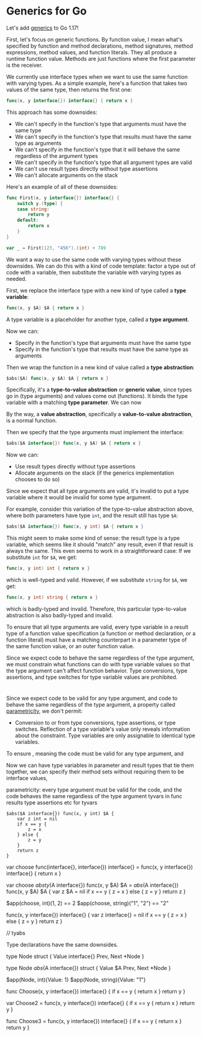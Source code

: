 # Generics for Go

Let's add [generics](https://en.wikipedia.org/wiki/Generic_programming) to Go 1.17!

First, let's focus on generic functions. By function value, I mean what's specified by function and method declarations, method signatures, method expressions, method values, and function literals. They all produce a runtime function value. Methods are just functions where the first parameter is the receiver.

We currently use interface types when we want to use the same function with varying types. As a simple example, here's a function that takes two values of the same type, then returns the first one:

```go
func(x, y interface{}) interface{} { return x }
```

This approach has some downsides:

- We can't specify in the function's type that arguments must have the same type
- We can't specify in the function's type that results must have the same type as arguments
- We can't specify in the function's type that it will behave the same regardless of the argument types
- We can't specify in the function's type that all argument types are valid
- We can't use result types directly without type assertions
- We can't allocate arguments on the stack

Here's an example of all of these downsides:

```go
func First(x, y interface{}) interface{} {
    switch y.(type) {
    case string:
        return y
    default:
        return x
    }
}

var _ = First(123, "456").(int) + 789
```

We want a way to use the same code with varying types without these downsides. We can do this with a kind of code template: factor a type out of code with a variable, then substitute the variable with varying types as needed.

First, we replace the interface type with a new kind of type called a **type variable**:

```go
func(x, y $A) $A { return x }
```

A type variable is a placeholder for another type, called a **type argument**.

Now we can:

- Specify in the function's type that arguments must have the same type
- Specify in the function's type that results must have the same type as arguments

Then we wrap the function in a new kind of value called a **type abstraction**:

```go
$abs($A) func(x, y $A) $A { return x }
```

Specifically, it's a **type-to-value abstraction** or **generic value**, since types go in (type arguments) and values come out (functions). It binds the type variable with a matching **type parameter**. We can now 

By the way, a **value abstraction**, specifically a **value-to-value abstraction**, is a normal function.

Then we specify that the type arguments must implement the interface:

```go
$abs($A interface{}) func(x, y $A) $A { return x }
```

Now we can:

- Use result types directly without type assertions
- Allocate arguments on the stack (if the generics implementation chooses to do so)

Since we expect that all type arguments are valid, it's invalid to put a type variable where it would be invalid for some type argument.

For example, consider this variation of the type-to-value abstraction above, where both parameters have type `int`, and the result still has type `$A`:

```go
$abs($A interface{}) func(x, y int) $A { return x }
```

This might seem to make some kind of sense: the result type is a type variable, which seems like it should "match" any result, even if that result is always the same. This even seems to work in a straightforward case: If we substitute `int` for `$A`, we get:

```go
func(x, y int) int { return x }
```

which is well-typed and valid. However, if we substitute `string` for `$A`, we get:

```go
func(x, y int) string { return x }
```

which is badly-typed and invalid. Therefore, this particular type-to-value abstraction is also badly-typed and invalid.

To ensure that all type arguments are valid, every type variable in a result type of a function value specification (a function or method declaration, or a function literal) must have a matching counterpart in a parameter type of the same function value, or an outer function value.

Since we expect code to behave the same regardless of the type argument, we must constrain what functions can do with type variable values so that the type argument can't affect function behavior. Type conversions, type assertions, and type switches for type variable values are prohibited.

# 



Since we expect code to be valid for any type argument, and code to behave the same regardless of the type argument, a property called [parametricity](https://en.wikipedia.org/wiki/Parametricity), we don't permit:

- Conversion to or from type conversions, type assertions, or type switches. Reflection of a type variable's value only reveals information about the constraint. Type variables are only assignable to identical type variables.

To ensure , meaning the code must be valid for any type argument, and 

Now we can have type variables in parameter and result types that tie them together, we can specify their method sets without requiring them to be interface values, 

parametricity: every type argument must be valid for the code, and the code behaves the same regardless of the type argument
    tyvars in func results
    type assertions etc for tyvars

    $abs($A interface{}) func(x, y int) $A {
        var z int = nil
        if x == y {
            z = x
        } else {
            z = y
        }
        return z
    }

var choose func(interface{}, interface{}) interface{} = func(x, y interface{}) interface{} { return x }

var choose $absty($A interface{}) func(x, y $A) $A = $abs($A interface{}) func(x, y $A) $A {
    var z $A = nil
    if x == y {
        z = x
    } else {
        z = y
    }
    return z
}




$app(choose, int)(1, 2) == 2
$app(choose, string)("1", "2") == "2"

func(x, y interface{}) interface{} {
    var z interface{} = nil
    if x == y {
        z = x
    } else {
        z = y
    }
    return z
}



// tyabs

Type declarations have the same downsides.

type Node struct {
    Value interface{}
    Prev, Next *Node
}

type Node $abs($A interface{}) struct {
    Value $A
    Prev, Next *Node
}

$app(Node, int){Value: 1}
$app(Node, string){Value: "1"}





func Choose(x, y interface{}) interface{} {
    if x == y {
        return x
    }
    return y
}

var Choose2 = func(x, y interface{}) interface{} {
    if x == y {
        return x
    }
    return y
}

func Choose3 = func(x, y interface{}) interface{} {
    if x == y {
        return x
    }
    return y
}


```